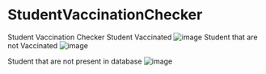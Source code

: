 # StudentVaccinationChecker
Student Vaccination Checker
Student Vaccinated
![image](https://user-images.githubusercontent.com/77828414/235651968-d02897ea-0ea1-4047-8c28-791b9bc35499.png)
Student that are not Vaccinated
![image](https://user-images.githubusercontent.com/77828414/235652071-e2f89c92-cd65-4ec4-9f17-05cd0afadfb2.png)

Student that are not present in database
![image](https://user-images.githubusercontent.com/77828414/235652167-14220066-4ddc-4c3e-80f9-afa42e114055.png)
